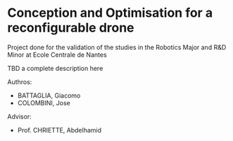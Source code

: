 # Conception and Optimisation for a reconfigurable drone

Project done for the validation of the studies in the Robotics Major and R&D Minor at Ecole Centrale de Nantes

TBD a complete description here

Authros:
- BATTAGLIA, Giacomo
- COLOMBINI, Jose

Advisor:
 - Prof. CHRIETTE, Abdelhamid
